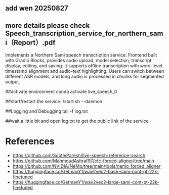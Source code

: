 
## add wen 20250827
## more details please check Speech_transcription_service_for_northern_sami（Report）.pdf

Implements a Northern Sami speech transcription service. Frontend  built with Gradio Blocks, provides audio upload, model selection, transcript display, editing, and saving. It supports offline transcription with word-level timestamp alignment and audio-text highlighting. Users can switch between different ASR models, and long audio is processed in chunks for segmented output.



##activate environment
conda activate live_speech_0

##start/restart the service
./start.sh --daemon

##Logging and Debugging
tail -f log.txt

##wait a little bit and open log.txt to get the public link of the service









# References
- https://github.com/SubtleParesh/live-speech-reference-search
- https://github.com/MahmoudAshraf97/ctc-forced-aligner/tree/main
- https://github.com/NVIDIA/NeMo/tree/main/tools/nemo_forced_aligner
- https://huggingface.co/GetmanY1/wav2vec2-base-sami-cont-pt-22k-finetuned
- https://huggingface.co/GetmanY1/wav2vec2-large-sami-cont-pt-22k-finetuned
